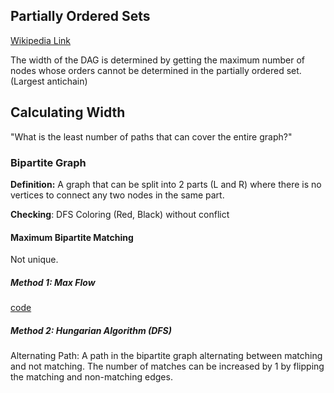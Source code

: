 ## Partially Ordered Sets
[Wikipedia Link](https://en.wikipedia.org/wiki/Partially_ordered_set)

The width of the DAG is determined by getting the maximum number of nodes whose orders cannot be determined in the partially ordered set. (Largest antichain)

## Calculating Width
"What is the least number of paths that can cover the entire graph?"

### Bipartite Graph
**Definition:** A graph that can be split into 2 parts (L and R) where there is no vertices to connect any two nodes in the same part. 

**Checking**: DFS Coloring (Red, Black) without conflict

#### Maximum Bipartite Matching
Not unique. 

##### Method 1: Max Flow
[code](https://github.com/jimgao1/competitive-programming/blob/master/USACO/stall4.cpp)

##### Method 2: Hungarian Algorithm (DFS)
Alternating Path: A path in the bipartite graph alternating between matching and not matching. The number of matches can be increased by 1 by flipping the matching and non-matching edges. 
